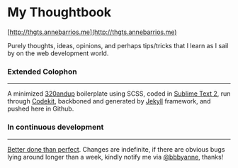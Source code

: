 My Thoughtbook
===========
[http://thgts.annebarrios.me](http://thgts.annebarrios.me)

Purely thoughts, ideas, opinions, and perhaps tips/tricks that I learn as I sail by on the web development world.


### Extended Colophon
- - -
A minimized [320andup](https://github.com/malarkey/320andup) boilerplate using SCSS, coded in [Sublime Text 2](http://www.sublimetext.com), run through [Codekit](http://incident57.com/codekit), backboned and generated by [Jekyll](http://jekyllrb.com) framework, and pushed here in Github.


### In continuous development
- - -
[Better done than perfect](http://www.designforfun.com/facebookposters/). Changes are indefinite, if there are obvious bugs lying around longer than a week, kindly notify me via [@bbbyanne](http://twitter.com/bbbyanne), thanks!